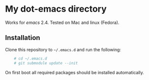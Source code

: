 # My dot-emacs directory
Works for *emacs* 2.4. Tested on Mac and linux (Fedora).

## Installation
Clone this repository to `~/.emacs.d` and run the following:

```sh
    # cd ~/.emacs.d
    # git submodule update --init
```

On first boot all required packages should be installed automatically.
